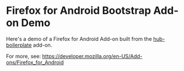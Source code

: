 # Firefox for Android Bootstrap Add-on Demo

Here's a demo of a Firefox for Android Add-on built from the [hub-boilerplate](https://github.com/mozilla/firefox-for-android-addons/tree/master/boilerplate/hub-boilerplate) add-on.

For more, see: https://developer.mozilla.org/en-US/Add-ons/Firefox_for_Android
